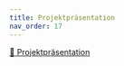 ```yaml
---
title: Projektpräsentation
nav_order: 17
---
```



[📄 Projektpräsentation](https://github.com/SCREWYT/vocapp/blob/main/docs/00_assets/presentation_web.pdf)

